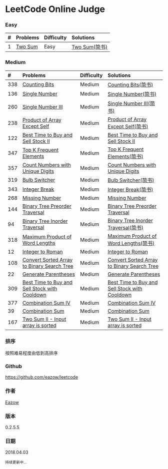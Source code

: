# LeetCode Online Judge

### Easy
| # | Problems   | Difficulty          | Solutions    |
|:--|:--------- |:------------- |:---------- |
| 1 |[Two Sum](https://leetcode.com/problems/two-sum/) | Easy | [Two Sum(简书)](http://www.jianshu.com/p/c34886c78e17) |

### Medium
| # | Problems   | Difficulty          | Solutions    |
|:--|:--------- |:------------- |:---------- |
|338|[Counting Bits](https://leetcode.com/problems/counting-bits/)| Medium |[Counting Bits(简书)](http://www.jianshu.com/p/048a86dcbd9d) |
|136| [Single Number](https://leetcode.com/problems/single-number/)| Medium | [Single Number(简书)](http://www.jianshu.com/p/7c4ed69dcc77) |
|260| [Single Number III](https://leetcode.com/problems/single-number-iii/) | Medium | [Single Number III(简书)](http://www.jianshu.com/p/15dca43b225b) |
|238|[Product of Array Except Self](https://leetcode.com/problems/product-of-array-except-self/)| Medium |[Product of Array Except Self(简书)](http://www.jianshu.com/p/247bbcc105f9)|
|122|[Best Time to Buy and Sell Stock II](https://leetcode.com/problems/best-time-to-buy-and-sell-stock-ii/)| Medium |[Best Time to Buy and Sell Stock II](http://www.jianshu.com/p/1de0d839dfb4)|
|347|[Top K Frequent Elements](https://leetcode.com/problems/top-k-frequent-elements/)| Medium |[Top K Frequent Elements(简书)](http://www.jianshu.com/p/b22bfd5cc5b8)|
|357|[Count Numbers with Unique Digits](https://leetcode.com/problems/count-numbers-with-unique-digits/)|Medium|[Count Numbers with Unique Digits](http://www.jianshu.com/p/8fa9fc9a46ed)|
|319|[Bulb Switcher](https://leetcode.com/problems/bulb-switcher/)| Medium |[Bulb Switcher(简书)](http://www.jianshu.com/p/812e7da6f0c4)|
|343|[Integer Break](https://leetcode.com/problems/integer-break/)| Medium | [Integer Break(简书)](http://www.jianshu.com/p/d062d3718df8) |
|268|[Missing Number](https://leetcode.com/problems/missing-number/)| Medium | [Missing Number](http://www.jianshu.com/p/61e569117c43) |
|144|[Binary Tree Preorder Traversal](https://leetcode.com/problems/binary-tree-preorder-traversal/)| Medium | [Binary Tree Preorder Traversal](http://www.jianshu.com/p/02d614c43fcf)|
|94|[Binary Tree Inorder Traversal](https://leetcode.com/problems/binary-tree-inorder-traversal/)| Medium | [Binary Tree Inorder Traversal(简书)](http://www.jianshu.com/p/c117026c269a)|
|318|[Maximum Product of Word Lengths](https://leetcode.com/problems/maximum-product-of-word-lengths/)|Medium|[Maximum Product of Word Lengths(简书)](http://www.jianshu.com/p/7998a43e1e0c)|
|12|[Integer to Roman](https://leetcode.com/problems/integer-to-roman/)|Medium|[Integer to Roman](http://www.jianshu.com/p/e0bd6ab68df3)|
|108|[Convert Sorted Array to Binary Search Tree](https://leetcode.com/problems/convert-sorted-array-to-binary-search-tree/)| Medium | [Convert Sorted Array to Binary Search Tree](http://www.jianshu.com/p/9ed4e9bef533) |
|22|[Generate Parentheses](https://leetcode.com/problems/generate-parentheses/)|Medium|[Generate Parentheses](http://www.jianshu.com/p/ff0ef6914107) |
|309|[Best Time to Buy and Sell Stock with Cooldown](https://leetcode.com/problems/best-time-to-buy-and-sell-stock-with-cooldown/)| Medium |[Best Time to Buy and Sell Stock with Cooldown](http://www.jianshu.com/p/1fc3848099ec)|
|377|[Combination Sum IV](https://leetcode.com/problems/combination-sum-iv/)|Medium|[Combination Sum IV](http://www.jianshu.com/p/6dcb2c66da36)|
|39|[Combination Sum](https://leetcode.com/problems/combination-sum/)| Medium | [Combination Sum](http://www.eazow.com/2016/08/19/LeetCode-39-Combination-Sum/)|
|167|[Two Sum II - Input array is sorted](https://leetcode.com/problems/two-sum-ii-input-array-is-sorted/)| Medium | [Two Sum II - Input array is sorted](http://www.eazow.com/2016/09/01/LeetCode-167-Two-Sum-II-Input-array-is-sorted/)|

### 排序
按照难易程度由低到高排序

### Github
https://github.com/eazow/leetcode

### 作者
[Eazow](http://www.eazow.com)

### 版本
0.2.5.5

### 日期
2018.04.03

<!--
##### 更新日志
2016.06.01
347 Top K Frequent Elements

2016.06.03 
319 Bulb Switcher
343 Integer Break
268 Missing Number
144 Binary Tree Preorder Traversal

2016.06.06
94 Binary Tree Inorder Traversal
318 Maximum Product of Word Lengths
12 Integer to Roman

2016.06.13
108 Convert Sorted Array to Binary Search Tree

2016.06.14
357 Count Numbers with Unique Digits

2016.06.20
完成100题
20 Generate Parentheses
309 Best Time to Buy and Sell Stock with Cooldown

2016.08.20
377 Combination Sum IV

2016.09.01
39 Combination Sum 
167 Two Sum II - Input array is sorted
-->
<small>持续更新中...</small>
